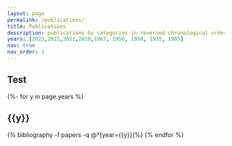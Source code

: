 ```yaml
---
layout: page
permalink: /publications/
title: Publications
description: publications by categories in reversed chronological order. generated by jekyll-scholar.
years: [2023,2022,2021,2019,1967, 1956, 1950, 1935, 1905]
nav: true
nav_order: 1
---
```

<!-- _pages/publications.md -->

<div class="publications">
<h2>Test</h2>

{%- for y in page.years %}

  <h2 class="year">{{y}}</h2>
  {% bibliography -f papers -q @*[year={{y}}]%}
{% endfor %}

</div>
